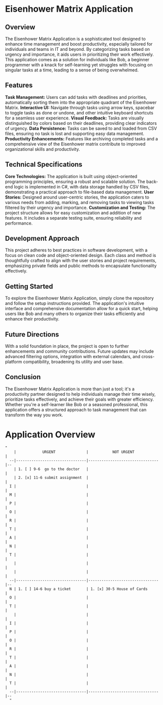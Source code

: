 # Eisenhower Matrix Application

## Overview
The Eisenhower Matrix Application is a sophisticated tool designed to enhance time management and boost productivity, especially tailored for individuals and teams in IT and beyond. By categorizing tasks based on urgency and importance, it aids users in prioritizing their work effectively. This application comes as a solution for individuals like Bob, a beginner programmer with a knack for self-learning yet struggles with focusing on singular tasks at a time, leading to a sense of being overwhelmed.

## Features
**Task Management:** Users can add tasks with deadlines and priorities, automatically sorting them into the appropriate quadrant of the Eisenhower Matrix.
**Interactive UI:** Navigate through tasks using arrow keys, spacebar to toggle tasks as done or undone, and other intuitive keyboard shortcuts for a seamless user experience.
**Visual Feedback:** Tasks are visually distinguished by colors based on their deadlines, providing clear indicators of urgency.
**Data Persistence:** Tasks can be saved to and loaded from CSV files, ensuring no task is lost and supporting easy data management.
**Productivity Enhancements:** Features like archiving completed tasks and a comprehensive view of the Eisenhower matrix contribute to improved organizational skills and productivity.

## Technical Specifications
**Core Technologies:** The application is built using object-oriented programming principles, ensuring a robust and scalable solution. The back-end logic is implemented in C#, with data storage handled by CSV files, demonstrating a practical approach to file-based data management.
**User Stories:** Designed around user-centric stories, the application caters to various needs from adding, marking, and removing tasks to viewing tasks filtered by their urgency and importance.
**Customization and Testing:** The project structure allows for easy customization and addition of new features. It includes a separate testing suite, ensuring reliability and performance.

## Development Approach
This project adheres to best practices in software development, with a focus on clean code and object-oriented design. Each class and method is thoughtfully crafted to align with the user stories and project requirements, emphasizing private fields and public methods to encapsulate functionality effectively.

## Getting Started
To explore the Eisenhower Matrix Application, simply clone the repository and follow the setup instructions provided. The application's intuitive interface and comprehensive documentation allow for a quick start, helping users like Bob and many others to organize their tasks efficiently and enhance their productivity.

## Future Directions
With a solid foundation in place, the project is open to further enhancements and community contributions. Future updates may include advanced filtering options, integration with external calendars, and cross-platform compatibility, broadening its utility and user base.

## Conclusion
The Eisenhower Matrix Application is more than just a tool; it's a productivity partner designed to help individuals manage their time wisely, prioritize tasks effectively, and achieve their goals with greater efficiency. Whether you're a self-learner like Bob or a seasoned professional, this application offers a structured approach to task management that can transform the way you work.

# Application Overview

```
"
    |            URGENT              |           NOT URGENT           |  
  --|--------------------------------|--------------------------------|--
    | 1. [ ] 9-6  go to the doctor   |                                |
    | 2. [x] 11-6 submit assignment  |                                |
  I |                                |                                |
  M |                                |                                |
  P |                                |                                |
  O |                                |                                |
  R |                                |                                |      
  T |                                |                                |
  A |                                |                                |
  N |                                |                                |
  T |                                |                                |
    |                                |                                |
    |                                |                                |
  --|--------------------------------|--------------------------------|--                               
  N | 1. [ ] 14-6 buy a ticket       | 1. [x] 30-5 House of Cards     |
  O |                                |                                |
  T |                                |                                |
    |                                |                                |
  I |                                |                                |
  P |                                |                                |
  O |                                |                                |
  R |                                |                                |
  T |                                |                                |
  A |                                |                                |
  N |                                |                                |
  T |                                |                                |
  --|--------------------------------|--------------------------------|--
  "
  ```
